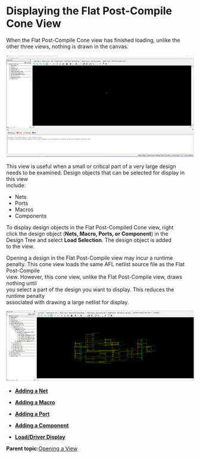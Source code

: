 # Displaying the Flat Post-Compile Cone View

When the Flat Post-Compile Cone view has finished loading, unlike the other three views, nothing is drawn in the canvas.

![](GUID-50FC25F2-AE2F-4DA3-9807-73945907C3A6-low.png "Flat Post-Compile Cone View when Loaded—No Design Object Added")

This view is useful when a small or critical part of a very large design<br /> needs to be examined. Design objects that can be selected for display in this view<br /> include:

-   Nets
-   Ports
-   Macros
-   Components

To display design objects in the Flat Post-Compiled Cone view, right<br /> click the design object \(**Nets, Macro, Ports, or Component**\) in the<br /> Design Tree and select **Load Selection**. The design object is added<br /> to the view.

Opening a design in the Flat Post-Compile view may incur a runtime<br /> penalty. This cone view loads the same AFL netlist source file as the Flat Post-Compile<br /> view. However, this cone view, unlike the Flat Post-Compile view, draws nothing until<br /> you select a part of the design you want to display. This reduces the runtime penalty<br /> associated with drawing a large netlist for display.

![](GUID-01D51D00-0936-47A3-A106-6BDDA74D37BE-low.png "Flat Post-Compile Cone View—Design Objects Added")

-   **[Adding a Net](GUID-089A859C-0D5C-4D76-846F-262A59D34B7E.md)**  

-   **[Adding a Macro](GUID-25CF957D-ECB7-4D6C-A345-2896EE5158E3.md)**  

-   **[Adding a Port](GUID-217C22C8-D95A-4EEA-940F-558A60E1DAEA.md)**  

-   **[Adding a Component](GUID-80DB5F63-8DB1-4636-911E-9392C7DD36A4.md)**  

-   **[Load/Driver Display](GUID-3AF4180E-40BA-47D5-817E-C933DB745065.md)**  


**Parent topic:**[Opening a View](GUID-173E7BD7-4EFB-4C93-86E9-B1A34C8B9AED.md)

